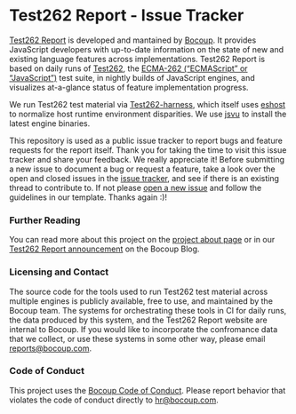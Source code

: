 # Test262 Report - Issue Tracker

[Test262 Report](https://test262.report/) is developed and mantained by [Bocoup](https://bocoup.com/). It provides JavaScript developers with up-to-date information on the state of new and existing language features across implementations. Test262 Report is based on daily runs of [Test262](https://github.com/tc39/test262), the [ECMA-262 (“ECMAScript” or “JavaScript”)](https://tc39.github.io/ecma262/) test suite, in nightly builds of JavaScript engines, and visualizes at-a-glance status of feature implementation progress.

We run Test262 test material via [Test262-harness](https://github.com/bterlson/test262-harness), which itself uses [eshost](https://github.com/bterlson/eshost) to normalize host runtime environment disparities. We use [jsvu](https://github.com/GoogleChromeLabs/jsvu) to install the latest engine binaries.

This repository is used as a public issue tracker to report bugs and feature requests for the report itself. Thank you for taking the time to visit this issue tracker and share your feedback. We really appreciate it! Before submitting a new issue to document a bug or request a feature, take a look over the open and closed issues in the [issue tracker](https://github.com/bocoup/test262-report-issue-tracker/issues), and see if there is an existing thread to contribute to. If not please [open a new issue](https://github.com/bocoup/test262-report-issue-tracker/issues/new) and follow the guidelines in our template. Thanks again :)!

### Further Reading

You can read more about this project on the [project about page](https://test262.report/about) or in our [Test262 Report announcement](https://bocoup.com/blog/announcing-test262-report) on the Bocoup Blog. 

### Licensing and Contact
The source code for the tools used to run Test262 test material across multiple engines is publicly available, free to use, and maintained by the Bocoup team. The systems for orchestrating these tools in CI for daily runs, the data produced by this system, and the Test262 Report website are internal to Bocoup. If you would like to incorporate the confromance data that we collect, or use these systems in some other way, please email [reports@bocoup.com](mailto:reports@bocoup.com).


### Code of Conduct

This project uses the [Bocoup Code of Conduct](https://bocoup.com/code-of-conduct). Please report behavior that violates the code of conduct directly to [hr@bocoup.com](mailto:hr@bocoup.com).
